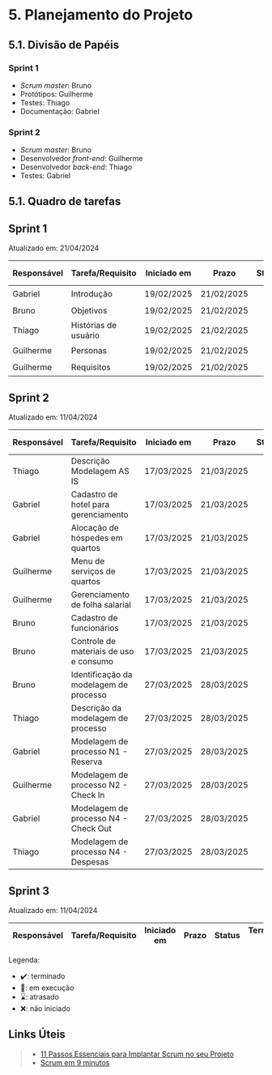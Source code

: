 # 5. Planejamento do Projeto



## 5.1. Divisão de Papéis



### Sprint 1
- _Scrum master_: Bruno
- Protótipos: Guilherme
- Testes: Thiago
- Documentação: Gabriel

### Sprint 2
- _Scrum master_: Bruno
- Desenvolvedor _front-end_: Guilherme
- Desenvolvedor _back-end_: Thiago
- Testes: Gabriel

## 5.1. Quadro de tarefas


## Sprint 1

Atualizado em: 21/04/2024

| Responsável | Tarefa/Requisito     | Iniciado em | Prazo      | Status | Terminado em |
| :----       |    :----             |      :----: | :----:     | :----: | :----:       |
| Gabriel     | Introdução           | 19/02/2025  | 21/02/2025 | ✔️    | 20/02/2025   |
| Bruno       | Objetivos            | 19/02/2025  | 21/02/2025 | ✔️    | 20/02/2025   |
| Thiago      | Histórias de usuário | 19/02/2025  | 21/02/2025 | ✔️    | 20/02/2025   |
| Guilherme   | Personas             | 19/02/2025  | 21/02/2025 | ✔️    | 20/02/2025   |
| Guilherme   | Requisitos           | 19/02/2025  | 21/02/2025 | ✔️    | 20/02/2025   |


## Sprint 2

Atualizado em: 11/04/2024

| Responsável | Tarefa/Requisito                       | Iniciado em | Prazo      | Status | Terminado em |
| :----       |    :----                               |      :----: | :----:     | :----: | :----:       |
| Thiago     | Descrição Modelagem AS IS	 | 17/03/2025  | 21/03/2025 | ✔️    | 20/03/2025   |
| Gabriel     | Cadastro de hotel para gerenciamento	 | 17/03/2025  | 21/03/2025 | ✔️    | 20/03/2025   |
| Gabriel     | Alocação de hóspedes em quartos		     | 17/03/2025  | 21/03/2025 | ✔️    | 20/03/2025   |
| Guilherme   | Menu de serviços de quartos		         | 17/03/2025  | 21/03/2025 | ✔️    | 20/03/2025   |
| Guilherme   | Gerenciamento de folha salarial        | 17/03/2025  | 21/03/2025 | ✔️    | 20/03/2025   |
| Bruno       | Cadastro de funcionários               | 17/03/2025  | 21/03/2025 | ✔️    | 20/03/2025   |
| Bruno       | Controle de materiais de uso e consumo | 17/03/2025  | 21/03/2025 | ✔️    | 20/03/2025   |
| Bruno       | Identificação da modelagem de processo |  27/03/2025 | 28/03/2025 | ✔️    | 04/04/2025   |
| Thiago       | Descrição da modelagem de processo     |  27/03/2025 | 28/03/2025 | ✔️    | 04/04/2025   |
| Gabriel     | Modelagem de processo N1 - Reserva     |  27/03/2025 | 28/03/2025 | ✔️    | 04/04/2025   |
| Guilherme   | Modelagem de processo N2 - Check In    |  27/03/2025 | 28/03/2025 | ✔️    | 04/04/2025   |
| Gabriel     | Modelagem de processo N4 - Check Out   |  27/03/2025 | 28/03/2025 | ✔️    | 04/04/2025   |
| Thiago      | Modelagem de processo N4 - Despesas    | 27/03/2025  | 28/03/2025 | ✔️    | 04/04/2025   |


## Sprint 3

Atualizado em: 11/04/2024

| Responsável | Tarefa/Requisito                       | Iniciado em | Prazo      | Status | Terminado em |
| :----       |    :----                               |      :----: | :----:     | :----: | :----:       |

Legenda:
- ✔️: terminado
- 📝: em execução
- ⌛: atrasado
- ❌: não iniciado



## Links Úteis
> - [11 Passos Essenciais para Implantar Scrum no seu Projeto](https://mindmaster.com.br/scrum-11-passos/)
> - [Scrum em 9 minutos](https://www.youtube.com/watch?v=XfvQWnRgxG0)



